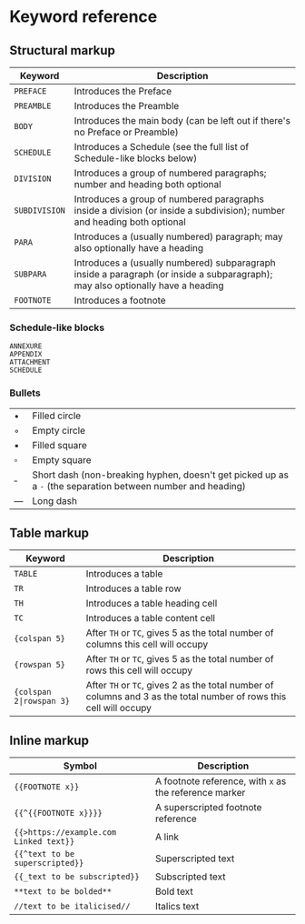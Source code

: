 # Keyword reference

## Structural markup

| Keyword       | Description                                                                                                                    |
| ------------- | ------------------------------------------------------------------------------------------------------------------------------ |
| `PREFACE`     | Introduces the Preface                                                                                                         |
| `PREAMBLE`    | Introduces the Preamble                                                                                                        |
| `BODY`        | Introduces the main body (can be left out if there's no Preface or Preamble)                                                   |
| `SCHEDULE`    | Introduces a Schedule (see the full list of Schedule-like blocks below)                                                        |
| `DIVISION`    | Introduces a group of numbered paragraphs; number and heading both optional                                                    |
| `SUBDIVISION` | Introduces a group of numbered paragraphs inside a division (or inside a subdivision); number and heading both optional        |
| `PARA`        | Introduces a (usually numbered) paragraph; may also optionally have a heading                                                  |
| `SUBPARA`     | Introduces a (usually numbered) subparagraph inside a paragraph (or inside a subparagraph); may also optionally have a heading |
| `FOOTNOTE`    | Introduces a footnote                                                                                                          |

### Schedule-like blocks

`ANNEXURE`\
`APPENDIX` \
`ATTACHMENT` \
`SCHEDULE`

### Bullets

|   |                                                                                                             |
| - | ----------------------------------------------------------------------------------------------------------- |
| • | Filled circle                                                                                               |
| ◦ | Empty circle                                                                                                |
| ▪ | Filled square                                                                                               |
| ▫ | Empty square                                                                                                |
| ‑ | Short dash (non-breaking hyphen, doesn't get picked up as a `-` (the separation between number and heading) |
| — | Long dash                                                                                                   |

## Table markup

| Keyword                  | Description                                                                                                        |
| ------------------------ | ------------------------------------------------------------------------------------------------------------------ |
| `TABLE`                  | Introduces a table                                                                                                 |
| `TR`                     | Introduces a table row                                                                                             |
| `TH`                     | Introduces a table heading cell                                                                                    |
| `TC`                     | Introduces a table content cell                                                                                    |
| `{colspan 5}`            | After `TH` or `TC`, gives 5 as the total number of columns this cell will occupy                                   |
| `{rowspan 5}`            | After `TH` or `TC`, gives 5 as the total number of rows this cell will occupy                                      |
| `{colspan 2\|rowspan 3}` | After `TH` or `TC`, gives 2 as the total number of columns and 3 as the total number of rows this cell will occupy |

## Inline markup

| Symbol                                 | Description                                            |
| -------------------------------------- | ------------------------------------------------------ |
| `{{FOOTNOTE x}}`                       | A footnote reference, with `x` as the reference marker |
| `{{^{{FOOTNOTE x}}}}`                  | A superscripted footnote reference                     |
| `{{>https://example.com Linked text}}` | A link                                                 |
| `{{^text to be superscripted}}`        | Superscripted text                                     |
| `{{_text to be subscripted}}`          | Subscripted text                                       |
| `**text to be bolded**`                | Bold text                                              |
| `//text to be italicised//`            | Italics text                                           |
